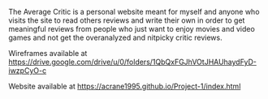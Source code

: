 The Average Critic is a personal website meant for myself and anyone who visits the site to read others reviews and write their own in order to get meaningful reviews from people who just want to enjoy movies and video games and not get the overanalyzed and nitpicky critic reviews.

Wireframes available at https://drive.google.com/drive/u/0/folders/1QbQxFGJhVOtJHAUhaydFyD-iwzpCyO-c

Website available at https://acrane1995.github.io/Project-1/index.html
